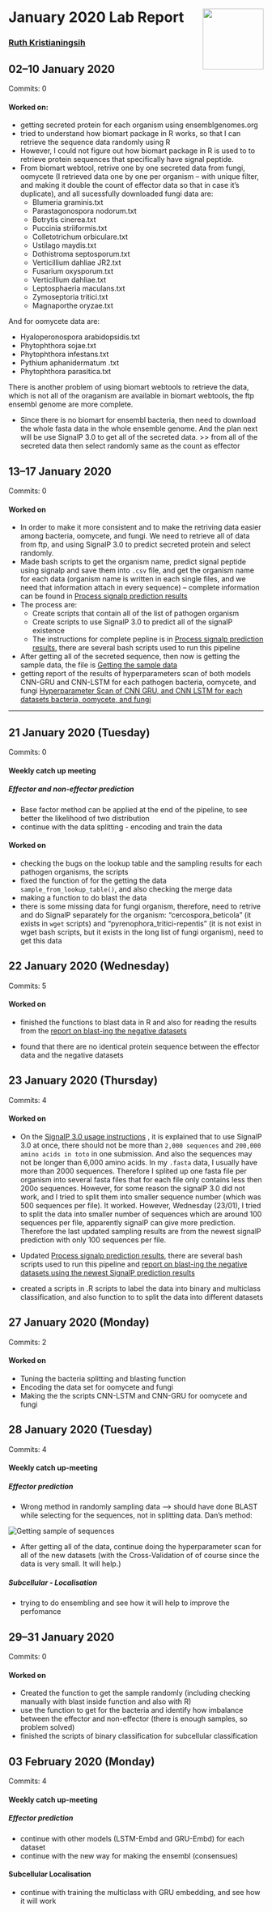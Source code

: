 
# January 2020 Lab Report <img src="figures/tsl-logo.png" align="right" width="120" />

### [Ruth Kristianingsih](https://github.com/ruthkr)

## 02–10 January 2020

Commits:
0

<!-- Total time: `#r get_total_worktime(curr_date, time_in = "9:00", time_out = "NA", time_lunch = "1:00")` -->

#### Worked on:

  - getting secreted protein for each organism using ensemblgenomes.org
  - tried to understand how biomart package in R works, so that I can
    retrieve the sequence data randomly using R
  - However, I could not figure out how biomart package in R is used to
    to retrieve protein sequences that specifically have signal peptide.
  - From biomart webtool, retrive one by one secreted data from fungi,
    oomycete (I retrieved data one by one per organism – with unique
    filter, and making it double the count of effector data so that in
    case it’s duplicate), and all sucessfully downloaded fungi data are:
      - Blumeria graminis.txt  
      - Parastagonospora nodorum.txt
      - Botrytis cinerea.txt  
      - Puccinia striiformis.txt
      - Colletotrichum orbiculare.txt
      - Ustilago maydis.txt
      - Dothistroma septosporum.txt  
      - Verticillium dahliae JR2.txt
      - Fusarium oxysporum.txt  
      - Verticillium dahliae.txt
      - Leptosphaeria maculans.txt  
      - Zymoseptoria tritici.txt
      - Magnaporthe oryzae.txt

And for oomycete data are:

  - Hyaloperonospora arabidopsidis.txt
  - Phytophthora sojae.txt
  - Phytophthora infestans.txt  
  - Pythium aphanidermatum .txt
  - Phytophthora parasitica.txt

There is another problem of using biomart webtools to retrieve the data,
which is not all of the oraganism are available in biomart webtools, the
ftp ensembl genome are more complete.

  - Since there is no biomart for ensembl bacteria, then need to
    download the whole fasta data in the whole ensemble genome. And the
    plan next will be use SignalP 3.0 to get all of the secreted data.
    \>\> from all of the secreted data then select randomly same as the
    count as effector

## 13–17 January 2020

Commits:
0

<!-- Total time: `#r get_total_worktime(curr_date, time_in = "9:25", time_out = "20:38", time_lunch = "00:45")` -->

#### Worked on

  - In order to make it more consistent and to make the retriving data
    easier among bacteria, oomycete, and fungi. We need to retrieve all
    of data from ftp, and using SignalP 3.0 to predict secreted protein
    and select randomly.
  - Made bash scripts to get the organism name, predict signal peptide
    using signalp and save them into `.csv` file, and get the organism
    name for each data (organism name is written in each single files,
    and we need that information attach in every sequence) – complete
    information can be found in [Process signalp prediction
    results](https://github.com/TeamMacLean/ruth-effectors-prediction/blob/master/reports/getting-data-secreted/0005_process_signalp_data.md)
  - The process are:
      - Create scripts that contain all of the list of pathogen organism
      - Create scripts to use SignalP 3.0 to predict all of the signalP
        existence
      - The instructions for complete pepline is in [Process signalp
        prediction
        results](https://github.com/TeamMacLean/ruth-effectors-prediction/blob/master/reports/getting-data-secreted/0005_process_signalp_data.md),
        there are several bash scripts used to run this pipeline
  - After getting all of the secreted sequence, then now is getting the
    sample data, the file is [Getting the sample
    data](https://github.com/TeamMacLean/ruth-effectors-prediction/blob/master/reports/getting-data-secreted/0006_getting_sample_data.md)
  - getting report of the results of hyperparameters scan of both models
    CNN-GRU and CNN-LSTM for each pathogen bacteria, oomycete, and fungi
    [Hyperparameter Scan of CNN GRU, and CNN LSTM for each datasets
    bacteria, oomycete, and
    fungi](https://github.com/TeamMacLean/ruth-effectors-prediction/blob/master/reports/model_scripts/multi_class/results_multi_class.md)

-----

## 21 January 2020 (Tuesday)

Commits:
0

<!-- Total time: `#r get_total_worktime(curr_date, time_in = "9:25", time_out = "20:38", time_lunch = "00:45")` -->

#### Weekly catch up meeting

##### Effector and non-effector prediction

  - Base factor method can be applied at the end of the pipeline, to see
    better the likelihood of two distribution
  - continue with the data splitting - encoding and train the data

#### Worked on

  - checking the bugs on the lookup table and the sampling results for
    each pathogen organisms, the scripts
  - fixed the function of for the getting the data
    `sample_from_lookup_table()`, and also checking the merge data
  - making a function to do blast the data
  - there is some missing data for fungi organism, therefore, need to
    retrive and do SignalP separately for the organism:
    “cercospora\_beticola” (it exists in `wget` scripts) and
    “pyrenophora\_tritici-repentis” (it is not exist in wget bash
    scripts, but it exists in the long list of fungi organism), need to
    get this data

## 22 January 2020 (Wednesday)

Commits:
5

<!-- Total time: `#r get_total_worktime(curr_date, time_in = "9:25", time_out = "20:38", time_lunch = "00:45")` -->

#### Worked on

  - finished the functions to blast data in R and also for reading the
    results from the [report on blast-ing the negative
    datasets](https://github.com/TeamMacLean/ruth-effectors-prediction/blob/master/reports/getting-data-secreted/0007_blast_result_random_sampling.md)

  - found that there are no identical protein sequence between the
    effector data and the negative datasets

## 23 January 2020 (Thursday)

Commits:
4

<!-- Total time: `#r get_total_worktime(curr_date, time_in = "9:25", time_out = "20:38", time_lunch = "00:45")` -->

#### Worked on

  - On the [SignalP 3.0 usage
    instructions](http://www.cbs.dtu.dk/services/SignalP-3.0/instructions.php)
    , it is explained that to use SignalP 3.0 at once, there should not
    be more than `2,000 sequences` and `200,000 amino acids in toto` in
    one submission. And also the sequences may not be longer than 6,000
    amino acids. In my `.fasta` data, I usually have more than 2000
    sequences. Therefore I splited up one fasta file per organism into
    several fasta files that for each file only contains less then 200o
    sequences. However, for some reason the signalP 3.0 did not work,
    and I tried to split them into smaller sequence number (which was
    500 sequences per file). It worked. However, Wednesday (23/01), I
    tried to split the data into smaller number of sequences which are
    around 100 sequences per file, apparently signalP can give more
    prediction. Therefore the last updated sampling results are from the
    newest signalP prediction with only 100 sequences per file.

  - Updated [Process signalp prediction
    results](https://github.com/TeamMacLean/ruth-effectors-prediction/blob/master/reports/getting-data-secreted/0005_process_signalp_data.md),
    there are several bash scripts used to run this pipeline and [report
    on blast-ing the negative datasets using the newest SignalP
    prediction
    results](https://github.com/TeamMacLean/ruth-effectors-prediction/blob/master/reports/getting-data-secreted/0007_blast_result_random_sampling.md)

  - created a scripts in .R scripts to label the data into binary and
    multiclass classification, and also function to to split the data
    into different datasets

## 27 January 2020 (Monday)

Commits: 2

#### Worked on

  - Tuning the bacteria splitting and blasting function
  - Encoding the data set for oomycete and fungi
  - Making the the scripts CNN-LSTM and CNN-GRU for oomycete and fungi

## 28 January 2020 (Tuesday)

Commits: 4

#### Weekly catch up-meeting

##### Effector prediction

  - Wrong method in randomly sampling data –\> should have done BLAST
    while selecting for the sequences, not in splitting data. Dan’s
    method:

![Getting sample of sequences](figures/IMG_8790.jpg)

  - After getting all of the data, continue doing the hyperparameter
    scan for all of the new datasets (with the Cross-Validation of of
    course since the data is very small. It will help.)

##### Subcellular - Localisation

  - trying to do ensembling and see how it will help to improve the
    perfomance

## 29–31 January 2020

Commits: 0

#### Worked on

  - Created the function to get the sample randomly (including checking
    manually with blast inside function and also with R)
  - use the function to get for the bacteria and identify how imbalance
    between the effector and non-effector (there is enough samples, so
    problem solved)
  - finished the scripts of binary classification for subcellular
    classification

## 03 February 2020 (Monday)

Commits: 4

#### Weekly catch up-meeting

##### Effector prediction

  - continue with other models (LSTM-Embd and GRU-Embd) for each dataset
  - continue with the new way for making the ensembl (consensues)

#### Subcellular Localisation

  - continue with training the multiclass with GRU embedding, and see
    how it will work
